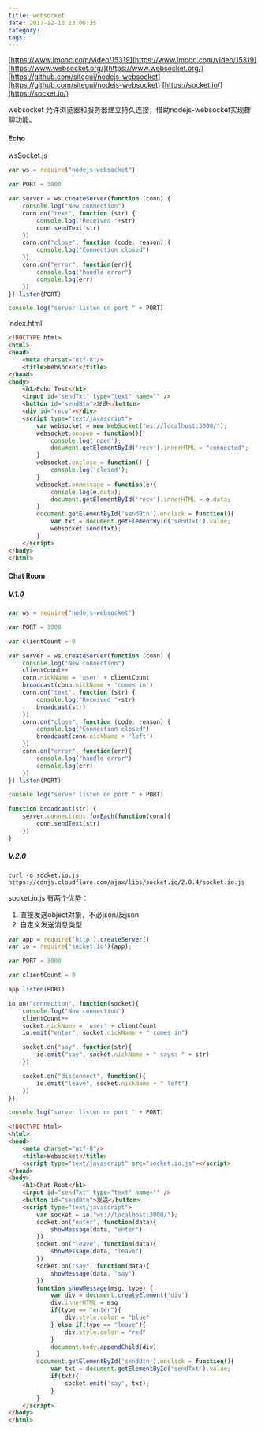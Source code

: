 ```yaml
---
title: websocket
date: 2017-12-16 13:06:35
category:
tags:
---
```

[https://www.imooc.com/video/15319](https://www.imooc.com/video/15319)
[https://www.websocket.org/](https://www.websocket.org/)
[https://github.com/sitegui/nodejs-websocket](https://github.com/sitegui/nodejs-websocket)
[https://socket.io/](https://socket.io/)

websocket 允许浏览器和服务器建立持久连接，借助nodejs-websocket实现群聊功能。

#### Echo 
wsSocket.js
```js
var ws = require("nodejs-websocket")

var PORT = 3000

var server = ws.createServer(function (conn) {
	console.log("New connection")
	conn.on("text", function (str) {
		console.log("Received "+str)
		conn.sendText(str)
	})
	conn.on("close", function (code, reason) {
		console.log("Connection closed")
	})
	conn.on("error", function(err){
		console.log("handle error")
		console.log(err)
	})
}).listen(PORT)

console.log("server listen on port " + PORT)
```

index.html
```html
<!DOCTYPE html>
<html>
<head>
	<meta charset="utf-8"/>
	<title>Websocket</title>
</head>
<body>
	<h1>Echo Test</h1>
	<input id="sendTxt" type="text" name="" />
	<button id="sendBtn">发送</button>
	<div id="recv"></div>
	<script type="text/javascript">
		var websocket = new WebSocket("ws://localhost:3000/");
		websocket.onopen = function(){
			console.log('open');
			document.getElementById('recv').innerHTML = "connected";
		}
		websocket.onclose = function() {
			console.log('closed');
		}
		websocket.onmessage = function(e){
			console.log(e.data);
			document.getElementById('recv').innerHTML = e.data;
		}
		document.getElementById('sendBtn').onclick = function(){
			var txt = document.getElementById('sendTxt').value;
			websocket.send(txt);
		}
	</script>
</body>
</html>
```

#### Chat Room
##### V.1.0
```js
var ws = require("nodejs-websocket")

var PORT = 3000

var clientCount = 0

var server = ws.createServer(function (conn) {
	console.log("New connection")
	clientCount++
	conn.nickName = 'user' + clientCount
	broadcast(conn.nickName + 'comes in')
	conn.on("text", function (str) {
		console.log("Received "+str)
		broadcast(str)
	})
	conn.on("close", function (code, reason) {
		console.log("Connection closed")
		broadcast(conn.nickName + 'left')
	})
	conn.on("error", function(err){
		console.log("handle error")
		console.log(err)
	})
}).listen(PORT)

console.log("server listen on port " + PORT)

function broadcast(str) {
	server.connections.forEach(function(conn){
		conn.sendText(str)
	})
}
```

##### V.2.0
`curl -o socket.io.js https://cdnjs.cloudflare.com/ajax/libs/socket.io/2.0.4/socket.io.js`

socket.io.js 有两个优势：
1. 直接发送object对象，不必json/反json
2. 自定义发送消息类型

```js
var app = require('http').createServer()
var io = require('socket.io')(app);

var PORT = 3000

var clientCount = 0

app.listen(PORT)

io.on("connection", function(socket){
	console.log("New connection")
	clientCount++
	socket.nickName = 'user' + clientCount
	io.emit("enter", socket.nickName + " comes in")

	socket.on("say", function(str){
		io.emit("say", socket.nickName + " says: " + str)
	})

	socket.on("disconnect", function(){
		io.emit("leave", socket.nickName + " left")
	})
})

console.log("server listen on port " + PORT)
```

```html
<!DOCTYPE html>
<html>
<head>
	<meta charset="utf-8"/>
	<title>Websocket</title>
	<script type="text/javascript" src="socket.io.js"></script>
</head>
<body>
	<h1>Chat Root</h1>
	<input id="sendTxt" type="text" name="" />
	<button id="sendBtn">发送</button>
	<script type="text/javascript">
		var socket = io("ws://localhost:3000/");
		socket.on("enter", function(data){
			showMessage(data, "enter")
		})
		socket.on("leave", function(data){
			showMessage(data, "leave")
		})
		socket.on("say", function(data){
			showMessage(data, "say")
		})
		function showMessage(msg, type) {
			var div = document.createElement('div')
			div.innerHTML = msg
			if(type == "enter"){
				div.style.color = "blue"
			} else if(type == "leave"){
				div.style.color = "red"
			}
			document.body.appendChild(div)
		}
		document.getElementById('sendBtn').onclick = function(){
			var txt = document.getElementById('sendTxt').value;
			if(txt){
				socket.emit('say', txt);
			}
		}
	</script>
</body>
</html>
``` 

















